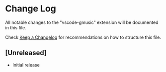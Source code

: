 # Change Log
All notable changes to the "vscode-gmusic" extension will be documented in this file.

Check [Keep a Changelog](http://keepachangelog.com/) for recommendations on how to structure this file.

## [Unreleased]
- Initial release